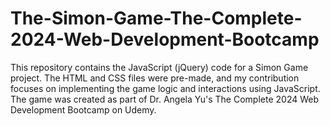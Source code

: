 # The-Simon-Game-The-Complete-2024-Web-Development-Bootcamp

This repository contains the JavaScript (jQuery) code for a Simon Game project. The HTML and CSS files were pre-made, and my contribution focuses on implementing the game logic and interactions using JavaScript. The game was created as part of Dr. Angela Yu's The Complete 2024 Web Development Bootcamp on Udemy.
